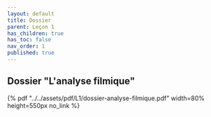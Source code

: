 ```yaml
---
layout: default
title: Dossier
parent: Leçon 1
has_children: true
has_toc: false
nav_order: 1
published: true
---
```

## Dossier "L'analyse filmique"

{% pdf "../../assets/pdf/L1/dossier-analyse-filmique.pdf" width=80% height=550px no_link %}
